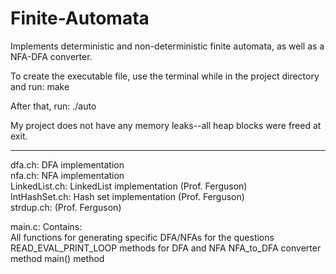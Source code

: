 # Finite-Automata
Implements deterministic and non-deterministic finite automata, as well as a NFA-DFA converter.

To create the executable file, use the terminal while in the project directory and run:
	make

After that, run:
	./auto

My project does not have any memory leaks--all heap blocks were freed at exit.

**************************************
dfa.ch: DFA implementation  
nfa.ch: NFA implementation  
LinkedList.ch: LinkedList implementation (Prof. Ferguson)  
IntHashSet.ch: Hash set implementation (Prof. Ferguson)  
strdup.ch: (Prof. Ferguson)  

main.c: Contains:  
	All functions for generating specific DFA/NFAs for the questions
	READ_EVAL_PRINT_LOOP methods for DFA and NFA
	NFA_to_DFA converter method
	main() method
